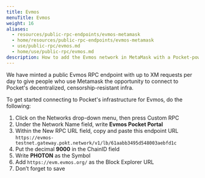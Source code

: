 ```yaml
---
title: Evmos
menuTitle: Evmos
weight: 16
aliases:
  - resources/public-rpc-endpoints/evmos-metamask
  - home/resources/public-rpc-endpoints/evmos-metamask
  - use/public-rpc/evmos.md
  - home/use/public-rpc/evmos.md
description: How to add the Evmos network in MetaMask with a Pocket-powered RPC Endpoint
---
```



We have minted a public Evmos RPC endpoint with up to XM requests per day to give people who use Metamask the opportunity to connect to Pocket's decentralized, censorship-resistant infra.

To get started connecting to Pocket's infrastructure for Evmos, do the following:

1. Click on the Networks drop-down menu, then press Custom RPC
2. Under the Network Name field, write **Evmos Pocket Portal**
3. Within the New RPC URL field, copy and paste this endpoint URL `https://evmos-testnet.gateway.pokt.network/v1/lb/61aabb3495d548003aebfd1c`
4. Put the decimal **9000** in the ChainID field
5. Write **PHOTON** as the Symbol
6. Add `https://evm.evmos.org/` as the Block Explorer URL
7. Don’t forget to save
